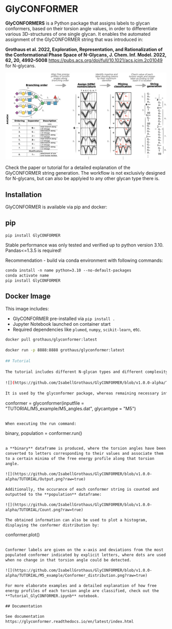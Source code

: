# GlyCONFORMER

**GlyCONFORMERS** is a Python package that assigns labels to glycan conformers, based on their torsion angle values, in order to differentiate various 3D-structures of one single glycan. It enables the automated assignment of the GlyCONFORMER string that was introduced in:

 **Grothaus et al. 2022, Exploration, Representation, and Rationalization of the Conformational Phase Space of N-Glycans, J. Chem. Inf. Model. 2022, 62, 20, 4992–5008** https://pubs.acs.org/doi/full/10.1021/acs.jcim.2c01049 for N-glycans. 

![](https://github.com/IsabellGrothaus/GlyCONFORMER/blob/v1.0.0-alpha/TUTORIAL/Conformer_string.png?raw=true)

Check the paper or tutorial for a detailed explanation of the GlyCONFORMER string generation. The workflow is not exclusivly designed for N-glycans, but can also be applyied to any other glycan type there is. 

## Installation

GlyCONFORMER is available via pip and docker:

## pip

```
pip install GlyCONFORMER
```
Stable performance was only tested and verified up to python version 3.10.
Pandas<=1.3.5 is required!

Recommendation - build via conda environment with following commands:

```
conda install -n name python=3.10 --no-default-packages
conda activate name
pip install GlyCONFORMER
``` 

## Docker Image

This image includes:
- GlyCONFORMER pre-installed via `pip install .`
- Jupyter Notebook launched on container start
- Required dependencies like `plumed`, `numpy`, `scikit-learn`, etc.

```bash
docker pull grothaus/glyconformer:latest

docker run -p 8888:8888 grothaus/glyconformer:latest

## Tutorial

The tutorial includes different N-glycan types and different complexity levels of how to obtain a GlyCONFORMER label string for custom glycan types and their recorded torsion angle values. The minimum example is given by the high-mannose type N-glycan M5, where only the file **M5_angles.dat** with torsion angle values is used as input:

![](https://github.com/IsabellGrothaus/GlyCONFORMER/blob/v1.0.0-alpha/TUTORIAL/Input.png?raw=true)

It is used by the glyconformer package, whereas remaining necessary information are read from the LIBRARY_GLYCANS folder by specifying the **glycantype = "M5**": 

```
conformer = glyconformer(inputfile = "TUTORIAL/M5_example/M5_angles.dat", glycantype = "M5")
```

When executing the run command:

```
binary, population = conformer.run()
```

a **binary** dataframe is produced, where the torsion angles have been converted to letters corresponding to their values and associate them to a certain minima of the free energy profile along that torsion angle. 

![](https://github.com/IsabellGrothaus/GlyCONFORMER/blob/v1.0.0-alpha/TUTORIAL/Output.png?raw=true)

Additionally, the occurance of each conformer string is counted and outputted to the **population** dataframe:

![](https://github.com/IsabellGrothaus/GlyCONFORMER/blob/v1.0.0-alpha/TUTORIAL/Count.png?raw=true)

The obtained information can also be used to plot a histogram, displaying the conformer distribution by:

``` 
conformer.plot()
```

Conformer labels are given on the x-axis and deviations from the most populated conformer indicated by explicit letters, where dots are used when no change in that torsion angle could be detected. 

![](https://github.com/IsabellGrothaus/GlyCONFORMER/blob/v1.0.0-alpha/TUTORIAL/M5_example/Conformer_distribution.png?raw=true)

For more elaborate examples and a detailed explanation of how free energy profiles of each torsion angle are classified, check out the **Tutorial_GlyCONFORMER.ipynb** notebook. 

## Documentation

See documentation https://glyconformer.readthedocs.io/en/latest/index.html
